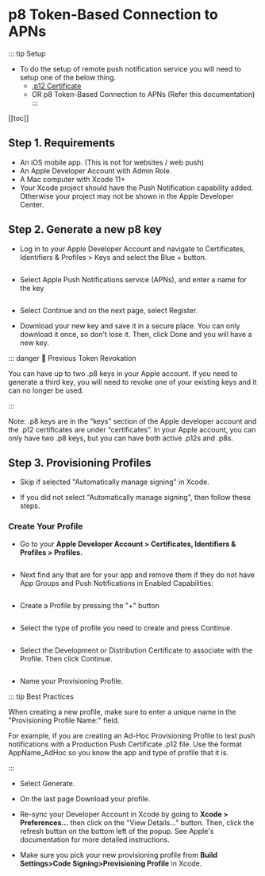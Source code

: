 # p8 Token-Based Connection to APNs

::: tip Setup
- To do the setup of remote push notification service you will need to setup one of the below thing.
  - [.p12 Certificate](../configurations/p12_certificate.md)
  - OR p8 Token-Based Connection to APNs (Refer this documentation)
:::

[[toc]]

## Step 1. Requirements

- An iOS mobile app. (This is not for websites / web push)
- An Apple Developer Account with Admin Role.
- A Mac computer with Xcode 11+
- Your Xcode project should have the Push Notification capability added. Otherwise your project may not be shown in the  Apple Developer Center.

## Step 2. Generate a new p8 key

- Log in to your Apple Developer Account and navigate to Certificates, Identifiers & Profiles > Keys and select the Blue + button.

<img :src="$withBase('/images/flutter/apple-dev-portal/p8-a.jpeg')">

- Select Apple Push Notifications service (APNs), and enter a name for the key

<img :src="$withBase('/images/flutter/apple-dev-portal/p8-b.jpeg')">

- Select Continue and on the next page, select Register.

- Download your new key and save it in a secure place. You can only download it once, so don't lose it. Then, click Done and you will have a new key.

::: danger 🚧 Previous Token Revokation

You can have up to two .p8 keys in your Apple account. If you need to generate a third key, you will need to revoke one of your existing keys and it can no longer be used.

:::

Note: .p8 keys are in the “keys” section of the Apple developer account and the .p12 certificates are under “certificates”. In your Apple account, you can only have two .p8 keys, but you can have both active .p12s and .p8s.

## Step 3. Provisioning Profiles

- Skip if selected "Automatically manage signing" in Xcode.

- If you did not select "Automatically manage signing", then follow these steps.

### Create Your Profile

- Go to your **Apple Developer Account > Certificates, Identifiers & Profiles > Profiles.**

<img :src="$withBase('/images/flutter/apple-dev-portal/profile.png')">

- Next find any that are for your app and remove them if they do not have App Groups and Push Notifications in Enabled Capabilities:

<img :src="$withBase('/images/flutter/apple-dev-portal/profile-a.png')">

- Create a Profile by pressing the "+" button

<img :src="$withBase('/images/flutter/apple-dev-portal/profile-b.png')">

- Select the type of profile you need to create and press Continue.

<img :src="$withBase('/images/flutter/apple-dev-portal/profile-c.png')">

- Select the Development or Distribution Certificate to associate with the Profile. Then click Continue.

<img :src="$withBase('/images/flutter/apple-dev-portal/profile-d.png')">

- Name your Provisioning Profile.

::: tip Best Practices

When creating a new profile, make sure to enter a unique name in the "Provisioning Profile Name:" field.

For example, if you are creating an Ad-Hoc Provisioning Profile to test push notifications with a Production Push Certificate .p12 file. Use the format AppName_AdHoc so you know the app and type of profile that it is.

:::

- Select Generate.

- On the last page Download your profile.

- Re-sync your Developer Account in Xcode by going to **Xcode > Preferences...** then click on the "View Details..." button. Then, click the refresh button on the bottom left of the popup. See Apple's documentation for more detailed instructions.

- Make sure you pick your new provisioning profile from **Build Settings>Code Signing>Provisioning Profile** in Xcode.
